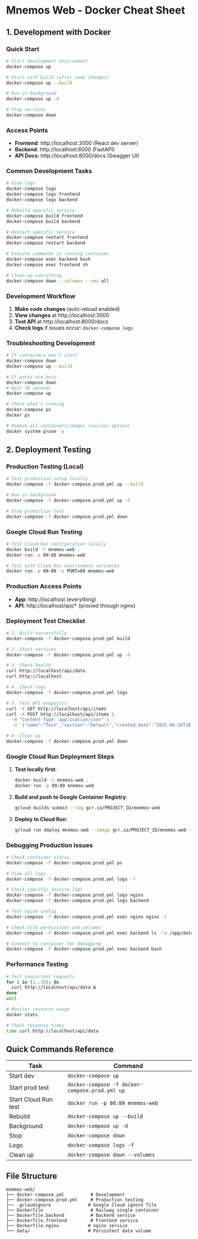 # Mnemos Web - Docker Cheat Sheet

## 1. Development with Docker

### Quick Start
```bash
# Start development environment
docker-compose up

# Start with build (after code changes)
docker-compose up --build

# Run in background
docker-compose up -d

# Stop services
docker-compose down
```

### Access Points
- **Frontend**: http://localhost:3000 (React dev server)
- **Backend**: http://localhost:8000 (FastAPI)
- **API Docs**: http://localhost:8000/docs (Swagger UI)

### Common Development Tasks
```bash
# View logs
docker-compose logs
docker-compose logs frontend
docker-compose logs backend

# Rebuild specific service
docker-compose build frontend
docker-compose build backend

# Restart specific service
docker-compose restart frontend
docker-compose restart backend

# Execute commands in running container
docker-compose exec backend bash
docker-compose exec frontend sh

# Clean up everything
docker-compose down --volumes --rmi all
```

### Development Workflow
1. **Make code changes** (auto-reload enabled)
2. **View changes** at http://localhost:3000
3. **Test API** at http://localhost:8000/docs
4. **Check logs** if issues occur: `docker-compose logs`

### Troubleshooting Development
```bash
# If containers won't start
docker-compose down
docker-compose up --build

# If ports are busy
docker-compose down
# Wait 30 seconds
docker-compose up

# Check what's running
docker-compose ps
docker ps

# Remove all containers/images (nuclear option)
docker system prune -a
```

## 2. Deployment Testing

### Production Testing (Local)
```bash
# Test production setup locally
docker-compose -f docker-compose.prod.yml up --build

# Run in background
docker-compose -f docker-compose.prod.yml up -d

# Stop production test
docker-compose -f docker-compose.prod.yml down
```

### Google Cloud Run Testing
```bash
# Test Cloud Run configuration locally
docker build -t mnemos-web .
docker run -p 80:80 mnemos-web

# Test with Cloud Run environment variables
docker run -p 80:80 -e PORT=80 mnemos-web
```

### Production Access Points
- **App**: http://localhost (everything)
- **API**: http://localhost/api/* (proxied through nginx)

### Deployment Test Checklist
```bash
# 1. Build successfully
docker-compose -f docker-compose.prod.yml build

# 2. Start services
docker-compose -f docker-compose.prod.yml up -d

# 3. Check health
curl http://localhost/api/data
curl http://localhost

# 4. Check logs
docker-compose -f docker-compose.prod.yml logs

# 5. Test API endpoints
curl -X GET http://localhost/api/items
curl -X POST http://localhost/api/items \
  -H "Content-Type: application/json" \
  -d '{"name":"Test","section":"Default","created_date":"2025-06-29T10:30:00Z","last_accessed":"2025-06-29T10:30:00Z"}'

# 6. Clean up
docker-compose -f docker-compose.prod.yml down
```

### Google Cloud Run Deployment Steps
1. **Test locally first**:
   ```bash
   docker build -t mnemos-web .
   docker run -p 80:80 mnemos-web
   ```

2. **Build and push to Google Container Registry**:
   ```bash
   gcloud builds submit --tag gcr.io/PROJECT_ID/mnemos-web
   ```

3. **Deploy to Cloud Run**:
   ```bash
   gcloud run deploy mnemos-web --image gcr.io/PROJECT_ID/mnemos-web --platform managed
   ```

### Debugging Production Issues
```bash
# Check container status
docker-compose -f docker-compose.prod.yml ps

# View all logs
docker-compose -f docker-compose.prod.yml logs -f

# Check specific service logs
docker-compose -f docker-compose.prod.yml logs nginx
docker-compose -f docker-compose.prod.yml logs backend

# Test nginx config
docker-compose -f docker-compose.prod.yml exec nginx nginx -t

# Check file permissions and volumes
docker-compose -f docker-compose.prod.yml exec backend ls -la /app/data

# Connect to container for debugging
docker-compose -f docker-compose.prod.yml exec backend bash
```

### Performance Testing
```bash
# Test concurrent requests
for i in {1..10}; do
  curl http://localhost/api/data &
done
wait

# Monitor resource usage
docker stats

# Check response times
time curl http://localhost/api/data
```

## Quick Commands Reference

| Task | Command |
|------|---------|
| Start dev | `docker-compose up` |
| Start prod test | `docker-compose -f docker-compose.prod.yml up` |
| Start Cloud Run test | `docker run -p 80:80 mnemos-web` |
| Rebuild | `docker-compose up --build` |
| Background | `docker-compose up -d` |
| Stop | `docker-compose down` |
| Logs | `docker-compose logs -f` |
| Clean up | `docker-compose down --volumes` |

## File Structure
```
mnemos-web/
├── docker-compose.yml          # Development
├── docker-compose.prod.yml     # Production testing  
├── .gcloudignore              # Google Cloud ignore file
├── Dockerfile                  # Railway single container
├── Dockerfile.backend          # Backend service
├── Dockerfile.frontend         # Frontend service
├── Dockerfile.nginx           # nginx service
└── data/                      # Persistent data volume
```